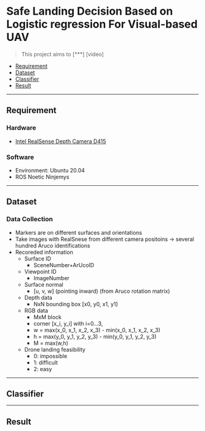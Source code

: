 # Safe Landing Decision Based on Logistic regression For Visual-based UAV
> This project aims to [***]
[video]
- [Requirement](##Requirement)
- [Dataset](##Dataset)
- [Classifier](##Classifier)
- [Result](##Result)

---
## Requirement
### Hardware
- [Intel RealSense Depth Camera D415](https://dev.intelrealsense.com/docs/docs-get-started)
### Software
- Environment: Ubuntu 20.04
- ROS Noetic Ninjemys
---
## Dataset
### Data Collection
- Markers are on different surfaces and orientations
- Take images with RealSnese from different camera positoins
-> several hundred Aruco identifications
- Recoreded information
  -  Surface ID 
     -  SceneNumber+ArUcoID
  -  Viewpoint ID
     -  ImageNumber
  -  Surface normal
     -  [u, v, w] (pointing inward) (from Aruco rotation matrix)
  -  Depth data
     - NxN bounding box [x0, y0, x1, y1]
  -  RGB data
     - MxM block
     - corner [x_i, y_i] with i=0...3,
     - w = max(x_0, x_1, x_2, x_3) - min(x_0, x_1, x_2, x_3)
     - h = max(y_0, y_1, y_2, y_3) - min(y_0, y_1, y_2, y_3)
     - M = max(w,h)
  -  Drone landing feasibility
     - 0: impossible
     - 1: difficult
     - 2: easy
---
## Classifier
---
## Result
